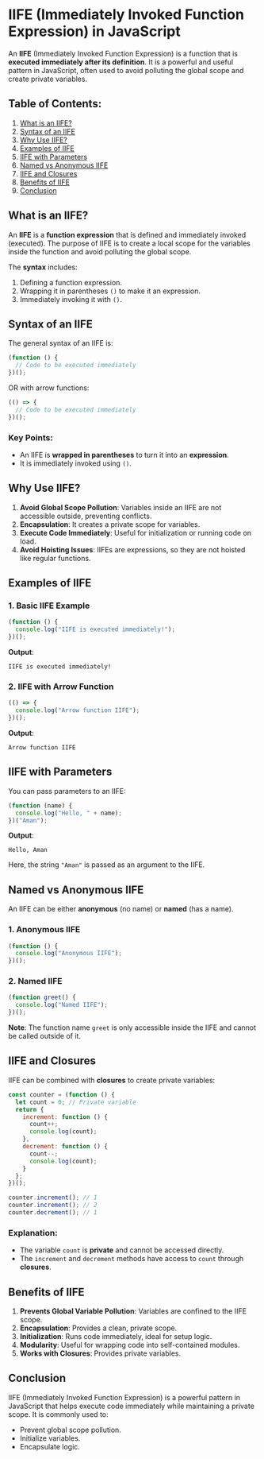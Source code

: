 # IIFE (Immediately Invoked Function Expression) in JavaScript

An **IIFE** (Immediately Invoked Function Expression) is a function that is **executed immediately after its definition**. It is a powerful and useful pattern in JavaScript, often used to avoid polluting the global scope and create private variables.



## Table of Contents:
1. [What is an IIFE?](#what-is-an-iife)
2. [Syntax of an IIFE](#syntax-of-an-iife)
3. [Why Use IIFE?](#why-use-iife)
4. [Examples of IIFE](#examples-of-iife)
5. [IIFE with Parameters](#iife-with-parameters)
6. [Named vs Anonymous IIFE](#named-vs-anonymous-iife)
7. [IIFE and Closures](#iife-and-closures)
8. [Benefits of IIFE](#benefits-of-iife)
9. [Conclusion](#conclusion)


## What is an IIFE?

An **IIFE** is a **function expression** that is defined and immediately invoked (executed). The purpose of IIFE is to create a local scope for the variables inside the function and avoid polluting the global scope.

The **syntax** includes:
1. Defining a function expression.
2. Wrapping it in parentheses `()` to make it an expression.
3. Immediately invoking it with `()`.


## Syntax of an IIFE

The general syntax of an IIFE is:

```javascript
(function () {
  // Code to be executed immediately
})();
```

OR with arrow functions:

```javascript
(() => {
  // Code to be executed immediately
})();
```



### Key Points:
- An IIFE is **wrapped in parentheses** to turn it into an **expression**.
- It is immediately invoked using `()`.



## Why Use IIFE?

1. **Avoid Global Scope Pollution**: Variables inside an IIFE are not accessible outside, preventing conflicts.
2. **Encapsulation**: It creates a private scope for variables.
3. **Execute Code Immediately**: Useful for initialization or running code on load.
4. **Avoid Hoisting Issues**: IIFEs are expressions, so they are not hoisted like regular functions.


## Examples of IIFE

### 1. Basic IIFE Example

```javascript
(function () {
  console.log("IIFE is executed immediately!");
})();
```

**Output**:
```
IIFE is executed immediately!
```



### 2. IIFE with Arrow Function

```javascript
(() => {
  console.log("Arrow function IIFE");
})();
```

**Output**:
```
Arrow function IIFE
```



## IIFE with Parameters

You can pass parameters to an IIFE:

```javascript
(function (name) {
  console.log("Hello, " + name);
})("Aman");
```

**Output**:
```
Hello, Aman
```

Here, the string `"Aman"` is passed as an argument to the IIFE.



## Named vs Anonymous IIFE

An IIFE can be either **anonymous** (no name) or **named** (has a name).

### 1. Anonymous IIFE
```javascript
(function () {
  console.log("Anonymous IIFE");
})();
```

### 2. Named IIFE
```javascript
(function greet() {
  console.log("Named IIFE");
})();
```

**Note**: The function name `greet` is only accessible inside the IIFE and cannot be called outside of it.



## IIFE and Closures

IIFE can be combined with **closures** to create private variables:

```javascript
const counter = (function () {
  let count = 0; // Private variable
  return {
    increment: function () {
      count++;
      console.log(count);
    },
    decrement: function () {
      count--;
      console.log(count);
    }
  };
})();

counter.increment(); // 1
counter.increment(); // 2
counter.decrement(); // 1
```

### Explanation:
- The variable `count` is **private** and cannot be accessed directly.
- The `increment` and `decrement` methods have access to `count` through **closures**.

## Benefits of IIFE

1. **Prevents Global Variable Pollution**: Variables are confined to the IIFE scope.
2. **Encapsulation**: Provides a clean, private scope.
3. **Initialization**: Runs code immediately, ideal for setup logic.
4. **Modularity**: Useful for wrapping code into self-contained modules.
5. **Works with Closures**: Provides private variables.


## Conclusion

IIFE (Immediately Invoked Function Expression) is a powerful pattern in JavaScript that helps execute code immediately while maintaining a private scope. It is commonly used to:
- Prevent global scope pollution.
- Initialize variables.
- Encapsulate logic.
